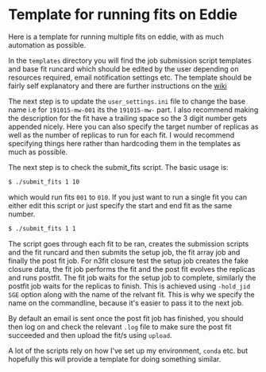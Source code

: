 # Template for running fits on Eddie

Here is a template for running multiple fits on eddie, with as much automation
as possible.

In the `templates` directory you will find the job submission script templates
and base fit runcard which should be edited by the user depending on resources
required, email notification settings etc. The template should be fairly self
explanatory and there are further instructions on the [wiki](https://www.wiki.ed.ac.uk/display/ResearchServices/Eddie)

The next step is to update the `user_settings.ini` file to change the base name
i.e for `191015-mw-001` its the `191015-mw-` part. I also recommend making the
description for the fit have a trailing space so the 3 digit number gets
appended nicely. Here you can also specify the target number of replicas as
well as the number of replicas to run for each fit. I would recommend specifying
things here rather than hardcoding them in the templates as much as possible.

The next step is to check the submit_fits script. The basic usage is:

```bash
$ ./submit_fits 1 10
```

which would run fits `001` to `010`. If you just want to run a single fit you
can either edit this script or just specify the start and end fit as the same
number.

```bash
$ ./submit_fits 1 1
```

The script goes through each fit to be ran, creates the submission scripts and
the fit runcard and then submits the setup job, the fit array job and finally
the post fit job. For n3fit closure test the setup job creates the fake closure
data, the fit job performs the fit and the post fit evolves the replicas and
runs postfit. The fit job waits for the setup job to complete, similarly the
postfit job waits for the replicas to finish. This is achieved using `-hold_jid`
`SGE` option along with the name of the relvant fit. This is why we specify the
name on the commandline, because it's easier to pass it to the next job.

By default an email is sent
once the post fit job has finished, you should then log on and check the relevant
`.log` file to
make sure the post fit succeeded and then upload the fit/s using `upload`.

A lot of the scripts rely on how I've set up my environment, `conda` etc. but
hopefully this will provide a template for doing something similar.
